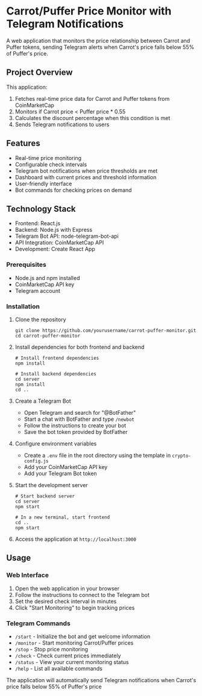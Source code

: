 # Carrot/Puffer Price Monitor with Telegram Notifications

A web application that monitors the price relationship between Carrot and Puffer tokens, sending Telegram alerts when Carrot's price falls below 55% of Puffer's price.

## Project Overview

This application:

1. Fetches real-time price data for Carrot and Puffer tokens from CoinMarketCap
2. Monitors if Carrot price < Puffer price * 0.55
3. Calculates the discount percentage when this condition is met
4. Sends Telegram notifications to users

## Features

- Real-time price monitoring
- Configurable check intervals
- Telegram bot notifications when price thresholds are met
- Dashboard with current prices and threshold information
- User-friendly interface
- Bot commands for checking prices on demand

## Technology Stack

- Frontend: React.js
- Backend: Node.js with Express
- Telegram Bot API: node-telegram-bot-api
- API Integration: CoinMarketCap API
- Development: Create React App

### Prerequisites

- Node.js and npm installed
- CoinMarketCap API key
- Telegram account

### Installation

1. Clone the repository
   ```
   git clone https://github.com/yourusername/carrot-puffer-monitor.git
   cd carrot-puffer-monitor
   ```

2. Install dependencies for both frontend and backend
   ```
   # Install frontend dependencies
   npm install
   
   # Install backend dependencies
   cd server
   npm install
   cd ..
   ```

3. Create a Telegram Bot
   - Open Telegram and search for "@BotFather"
   - Start a chat with BotFather and type `/newbot`
   - Follow the instructions to create your bot
   - Save the bot token provided by BotFather

4. Configure environment variables
   - Create a `.env` file in the root directory using the template in `crypto-config.js`
   - Add your CoinMarketCap API key
   - Add your Telegram Bot token

5. Start the development server
   ```
   # Start backend server
   cd server
   npm start
   
   # In a new terminal, start frontend
   cd ..
   npm start
   ```

6. Access the application at `http://localhost:3000`

## Usage

### Web Interface
1. Open the web application in your browser
2. Follow the instructions to connect to the Telegram bot
3. Set the desired check interval in minutes
4. Click "Start Monitoring" to begin tracking prices

### Telegram Commands
- `/start` - Initialize the bot and get welcome information
- `/monitor` - Start monitoring Carrot/Puffer prices
- `/stop` - Stop price monitoring
- `/check` - Check current prices immediately
- `/status` - View your current monitoring status
- `/help` - List all available commands

The application will automatically send Telegram notifications when Carrot's price falls below 55% of Puffer's price